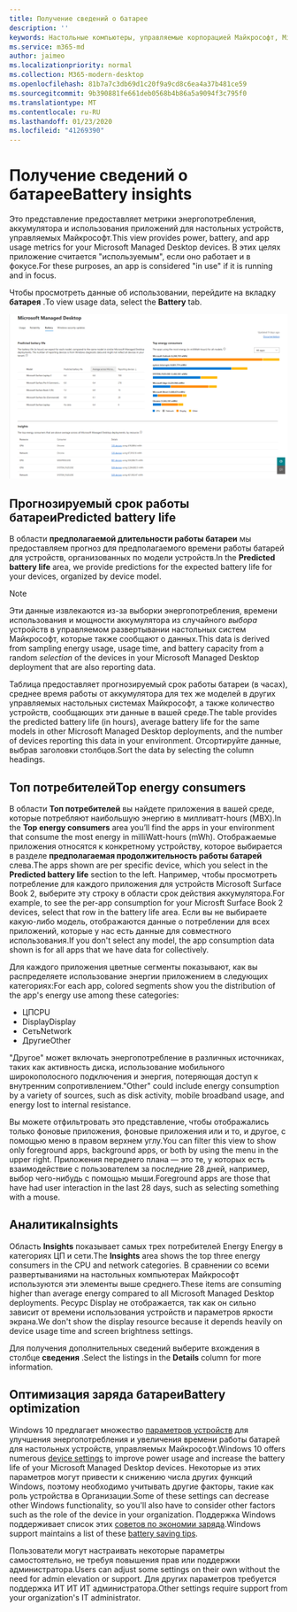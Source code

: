 ```yaml
---
title: Получение сведений о батарее
description: ''
keywords: Настольные компьютеры, управляемые корпорацией Майкрософт, Microsoft 365, служба, документация
ms.service: m365-md
author: jaimeo
ms.localizationpriority: normal
ms.collection: M365-modern-desktop
ms.openlocfilehash: 81b7a7c3db69d1c20f9a9cd8c6ea4a37b481ce59
ms.sourcegitcommit: 9b390881fe661deb0568b4b86a5a9094f3c795f0
ms.translationtype: MT
ms.contentlocale: ru-RU
ms.lasthandoff: 01/23/2020
ms.locfileid: "41269390"
---
```

# <a name="battery-insights"></a><span data-ttu-id="cfa84-103">Получение сведений о батарее</span><span class="sxs-lookup"><span data-stu-id="cfa84-103">Battery insights</span></span>
<span data-ttu-id="cfa84-104">Это представление предоставляет метрики энергопотребления, аккумулятора и использования приложений для настольных устройств, управляемых Майкрософт.</span><span class="sxs-lookup"><span data-stu-id="cfa84-104">This view provides power, battery, and app usage metrics for your Microsoft Managed Desktop devices.</span></span> <span data-ttu-id="cfa84-105">В этих целях приложение считается "используемым", если оно работает и в фокусе.</span><span class="sxs-lookup"><span data-stu-id="cfa84-105">For these purposes, an app is considered "in use" if it is running and in focus.</span></span>

<span data-ttu-id="cfa84-106">Чтобы просмотреть данные об использовании, перейдите на вкладку **батарея** .</span><span class="sxs-lookup"><span data-stu-id="cfa84-106">To view usage data, select the **Battery** tab.</span></span>

![Область батареи: прогнозируемый срок работы батареи на модель устройства в верхнем левом углу, в верхнем левом углу, в таблице "сведения" в нижней части.](images/insights_battery.png)

## <a name="predicted-battery-life"></a><span data-ttu-id="cfa84-109">Прогнозируемый срок работы батареи</span><span class="sxs-lookup"><span data-stu-id="cfa84-109">Predicted battery life</span></span>

<span data-ttu-id="cfa84-110">В области **предполагаемой длительности работы батареи** мы предоставляем прогноз для предполагаемого времени работы батарей для устройств, организованных по модели устройств.</span><span class="sxs-lookup"><span data-stu-id="cfa84-110">In the **Predicted battery life** area, we provide predictions for the expected battery life for your devices, organized by device model.</span></span>

> [!NOTE]
> <span data-ttu-id="cfa84-111">Эти данные извлекаются из-за выборки энергопотребления, времени использования и мощности аккумулятора из случайного <em>выбора</em> устройств в управляемом развертывании настольных систем Майкрософт, которые также сообщают о данных.</span><span class="sxs-lookup"><span data-stu-id="cfa84-111">This data is derived from sampling energy usage, usage time, and battery capacity from a random <em>selection</em> of the devices in your Microsoft Managed Desktop deployment that are also reporting data.</span></span>

<span data-ttu-id="cfa84-112">Таблица предоставляет прогнозируемый срок работы батареи (в часах), среднее время работы от аккумулятора для тех же моделей в других управляемых настольных системах Майкрософт, а также количество устройств, сообщающих эти данные в вашей среде.</span><span class="sxs-lookup"><span data-stu-id="cfa84-112">The table provides the predicted battery life (in hours), average battery life for the same models in other Microsoft Managed Desktop deployments, and the number of devices reporting this data in your environment.</span></span> <span data-ttu-id="cfa84-113">Отсортируйте данные, выбрав заголовки столбцов.</span><span class="sxs-lookup"><span data-stu-id="cfa84-113">Sort the data by selecting the column headings.</span></span>



## <a name="top-energy-consumers"></a><span data-ttu-id="cfa84-114">Топ потребителей</span><span class="sxs-lookup"><span data-stu-id="cfa84-114">Top energy consumers</span></span>

<span data-ttu-id="cfa84-115">В области **Топ потребителей** вы найдете приложения в вашей среде, которые потребляют наибольшую энергию в милливатт-hours (МВХ).</span><span class="sxs-lookup"><span data-stu-id="cfa84-115">In the **Top energy consumers** area you’ll find the apps in your environment that consume the most energy in milliWatt-hours (mWh).</span></span> <span data-ttu-id="cfa84-116">Отображаемые приложения относятся к конкретному устройству, которое выбирается в разделе **предполагаемая продолжительность работы батарей** слева.</span><span class="sxs-lookup"><span data-stu-id="cfa84-116">The apps shown are per specific device, which you select in the **Predicted battery life** section to the left.</span></span> <span data-ttu-id="cfa84-117">Например, чтобы просмотреть потребление для каждого приложения для устройств Microsoft Surface Book 2, выберите эту строку в области срок действия аккумулятора.</span><span class="sxs-lookup"><span data-stu-id="cfa84-117">For example, to see the per-app consumption for your Microsft Surface Book 2 devices, select that row in the battery life area.</span></span> <span data-ttu-id="cfa84-118">Если вы не выбираете какую-либо модель, отображаются данные о потреблении для всех приложений, которые у нас есть данные для совместного использования.</span><span class="sxs-lookup"><span data-stu-id="cfa84-118">If you don't select any model, the app consumption data shown is for all apps that we have data for collectively.</span></span>

 <span data-ttu-id="cfa84-119">Для каждого приложения цветные сегменты показывают, как вы распределяете использование энергии приложением в следующих категориях:</span><span class="sxs-lookup"><span data-stu-id="cfa84-119">For each app, colored segments show you the distribution of the app's energy use among these categories:</span></span>

- <span data-ttu-id="cfa84-120">ЦП</span><span class="sxs-lookup"><span data-stu-id="cfa84-120">CPU</span></span>
- <span data-ttu-id="cfa84-121">Display</span><span class="sxs-lookup"><span data-stu-id="cfa84-121">Display</span></span>
- <span data-ttu-id="cfa84-122">Сеть</span><span class="sxs-lookup"><span data-stu-id="cfa84-122">Network</span></span>
- <span data-ttu-id="cfa84-123">Другие</span><span class="sxs-lookup"><span data-stu-id="cfa84-123">Other</span></span>

<span data-ttu-id="cfa84-124">"Другое" может включать энергопотребление в различных источниках, таких как активность диска, использование мобильного широкополосного подключения и энергия, потеряющая доступ к внутренним сопротивлением.</span><span class="sxs-lookup"><span data-stu-id="cfa84-124">"Other" could include energy consumption by a variety of sources, such as disk activity, mobile broadband usage, and energy lost to internal resistance.</span></span> 

<span data-ttu-id="cfa84-125">Вы можете отфильтровать это представление, чтобы отображались только фоновые приложения, фоновые приложения или и то, и другое, с помощью меню в правом верхнем углу.</span><span class="sxs-lookup"><span data-stu-id="cfa84-125">You can filter this view to show only foreground apps, background apps, or both by using the menu in the upper right.</span></span> <span data-ttu-id="cfa84-126">Приложения переднего плана — это те, у которых есть взаимодействие с пользователем за последние 28 дней, например, выбор чего-нибудь с помощью мыши.</span><span class="sxs-lookup"><span data-stu-id="cfa84-126">Foreground apps are those that have had user interaction in the last 28 days, such as selecting something with a mouse.</span></span>

## <a name="insights"></a><span data-ttu-id="cfa84-127">Аналитика</span><span class="sxs-lookup"><span data-stu-id="cfa84-127">Insights</span></span>

<span data-ttu-id="cfa84-128">Область **Insights** показывает самых трех потребителей Energy Energy в категориях ЦП и сети.</span><span class="sxs-lookup"><span data-stu-id="cfa84-128">The **Insights** area shows the top three energy consumers in the CPU and network categories.</span></span> <span data-ttu-id="cfa84-129">В сравнении со всеми развертываниями на настольных компьютерах Майкрософт используются эти элементы выше среднего.</span><span class="sxs-lookup"><span data-stu-id="cfa84-129">These items are consuming higher than average energy compared to all Microsoft Managed Desktop deployments.</span></span> <span data-ttu-id="cfa84-130">Ресурс Display не отображается, так как он сильно зависит от времени использования устройств и параметров яркости экрана.</span><span class="sxs-lookup"><span data-stu-id="cfa84-130">We don't show the display resource because it depends heavily on device usage time and screen brightness settings.</span></span> 

<span data-ttu-id="cfa84-131">Для получения дополнительных сведений выберите вхождения в столбце **сведения** .</span><span class="sxs-lookup"><span data-stu-id="cfa84-131">Select the listings in the **Details** column for more information.</span></span>

## <a name="battery-optimization"></a><span data-ttu-id="cfa84-132">Оптимизация заряда батареи</span><span class="sxs-lookup"><span data-stu-id="cfa84-132">Battery optimization</span></span>

<span data-ttu-id="cfa84-133">Windows 10 предлагает множество [параметров устройств](https://support.microsoft.com/help/20443/windows-10-battery-saving-tips) для улучшения энергопотребления и увеличения времени работы батарей для настольных устройств, управляемых Майкрософт.</span><span class="sxs-lookup"><span data-stu-id="cfa84-133">Windows 10 offers numerous [device settings](https://support.microsoft.com/help/20443/windows-10-battery-saving-tips) to improve power usage and increase the battery life of your Microsoft Managed Desktop devices.</span></span> <span data-ttu-id="cfa84-134">Некоторые из этих параметров могут привести к снижению числа других функций Windows, поэтому необходимо учитывать другие факторы, такие как роль устройства в Организации.</span><span class="sxs-lookup"><span data-stu-id="cfa84-134">Some of these settings can decrease other Windows functionality, so you'll also have to consider other factors such as the role of the device in your organization.</span></span> <span data-ttu-id="cfa84-135">Поддержка Windows поддерживает список этих [советов по экономии заряда](https://support.microsoft.com/help/20443/windows-10-battery-saving-tips).</span><span class="sxs-lookup"><span data-stu-id="cfa84-135">Windows support maintains a list of these [battery saving tips](https://support.microsoft.com/help/20443/windows-10-battery-saving-tips).</span></span>

<span data-ttu-id="cfa84-136">Пользователи могут настраивать некоторые параметры самостоятельно, не требуя повышения прав или поддержки администратора.</span><span class="sxs-lookup"><span data-stu-id="cfa84-136">Users can adjust some settings on their own without the need for admin elevation or support.</span></span> <span data-ttu-id="cfa84-137">Для других параметров требуется поддержка ИТ ИТ ИТ администратора.</span><span class="sxs-lookup"><span data-stu-id="cfa84-137">Other settings require support from your organization's IT administrator.</span></span>
